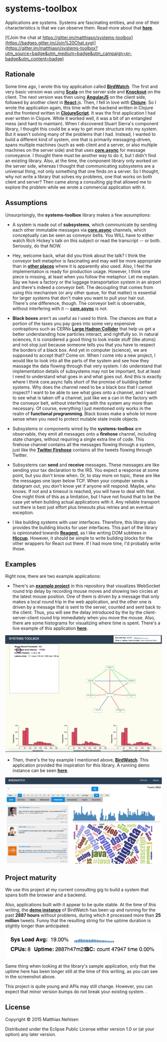 # systems-toolbox

Applications are systems. Systems are fascinating entities, and one of their characteristics is that we can observe them. Read more about that **[here](doc/systems-thinking.md)**.

[![Join the chat at https://gitter.im/matthiasn/systems-toolbox](https://badges.gitter.im/Join%20Chat.svg)](https://gitter.im/matthiasn/systems-toolbox?utm_source=badge&utm_medium=badge&utm_campaign=pr-badge&utm_content=badge)


## Rationale

Some time ago, I wrote this toy application called **[BirdWatch](http://github.com/matthiasn/BirdWatch)**. The first and very basic version was using **[Scala](http://www.scala-lang.org/)** on the server side and **[Knockout](https://github.com/knockout/knockout)** on the client. The next version was then using **[AngularJS](https://angularjs.org/)** on the client side, followed by another client in **[React](https://facebook.github.io/react/)**.js. Then, I fell in love with **[Clojure](http://clojure.org/)**. So I wrote the application again, this time with the backend written in Clojure and the frontend written in **[ClojureScript](https://github.com/clojure/clojurescript)**. It was the first application I had ever written in Clojure. While it worked well, it was a bit of an entangled mess (and hard to maintain). When I discovered Stuart Sierra's component library, I thought this could be a way to get more structure into my system. But it wasn't solving many of the problems that I had. Instead, I wanted to build a different kind of system, one that is primarily messaging-driven, spans multiple machines (such as web client and a server, or also multiple machines on the server side) and that uses **[core.async](https://github.com/clojure/core.async)** for message conveyance. I thought there must be another way to do it, but I didn't find an existing library. Also, at the time, the component library only worked on the server side, whereas I thought that communicating subsystems are a universal thing, not only something that one finds on a server. So I thought, why not write a library that solves my problems, one that works on both client and server? Then came along a consulting gig that allowed me to explore the problem while we wrote a commercial application with it.


## Assumptions

Unsurprisingly, the **systems-toolbox** library makes a few assumptions:

* A system is made out of **subsystems**, which communicate by sending each other immutable messages via **[core.async](https://github.com/clojure/core.async)** channels, which conceptually can be seen as conveyor belts. You WILL have to either watch Rich Hickey's talk on this subject or read the transcript -- or both. Seriously, do that NOW.

* Hey, welcome back, what did you think about the talk? I think the conveyor belt metaphor is fascinating and may well be more appropriate than in **[other places](http://www.jfs.tku.edu.tw/wp-content/uploads/2014/01/121-E01.pdf)** where it is apparently also used. Also, I feel the implementation is ready for production usage. However, I think one piece is missing, at least when you follow the metaphor. Let me explain. Say we have a factory or the luggage transportation system in an airport and there's indeed a conveyor belt. The decoupling that comes from using this mechanism (or any other queue, for that matter) is essential for larger systems that don't make you want to pull your hair out. There's one difference, though. The conveyor belt is observable, without interfering with it -- **[core.async](https://github.com/clojure/core.async)** is not.

* **Black boxes** aren't as useful as I used to think. The chances are that a portion of the taxes you pay goes into some very expensive contraptions such as CERNs **[Large Hadron Collider](http://home.cern/topics/large-hadron-collider)** that help us get a better understanding how particles interact, and rightfully so. In natural sciences, it is considered a good thing to look inside stuff (like atoms) and not stop just because someone tells you that you have to respect the borders of a black box. And yet in computer (science), we are supposed to accept that? Come on. When I come into a new project, I would like to look into all the parts of the system and see how they massage the data flowing through that very system. I do understand that implementation details of subsystems may not be important, but at least I need to understand what goes in and what goes out. And this is exactly where I think core.async falls short of the promise of building better systems. Why does the channel need to be a black box that I cannot inspect? I want to be able to see what goes onto a channel, and I want to see what is taken off a channel, just like we a can in the factory with the conveyor belt, without interfering with the system any more than necessary. Of course, everything I just mentioned only works in the realm of **functional programming**. Black boxes make a whole lot more sense when you need to protect mutable state inside objects.

* Subsystems or components wired by the **systems-toolbox** are observable, they emit all messages onto a **firehose** channel, including state changes, without requiring a single extra line of code. This firehose channel contains all the messages flowing through a system, just like the **[Twitter Firehose](https://dev.twitter.com/streaming/firehose)** contains all the tweets flowing through Twitter.

* Subsystems can **send** and **receive** messages. These messages are like sending your tax declaration to the IRS. You expect a response at some point, but you don't know when. Or, to stay more on topic, these are like the messages one layer below TCP. When your computer sends a datagram out, you don't know yet if anyone will respond. Maybe, who knows. If not and a timeout is reached, you will have to deal with that. One might think of this as a limitation, but I have not found that to be the case yet when building actual applications with it. Any reliable transport out there is best just effort plus timeouts plus retries and an eventual exception.

* I like building systems with user interfaces. Therefore, this library also provides the building blocks for user interfaces. This part of the library is opinionated towards **[Reagent](https://github.com/reagent-project/reagent)**, as I like writing DOM subtrees in **[Hiccup](https://github.com/weavejester/hiccup)**. However, it should be simple to write building blocks for the other wrappers for React out there. If I had more time, I'd probably write those.


## Examples

Right now, there are two example applications:

* There's an **[example project](https://github.com/matthiasn/systems-toolbox/tree/master/examples/trailing-mouse-pointer)** in this repository that visualizes WebSocket round trip delay by recording mouse moves and showing two circles at the latest mouse position. One of them is driven by a message that only makes a local round trip in the web application, and the other one is driven by a message that is sent to the server, counted and sent back to the client. Thus, you will see the delay introduced by the by the client-server-client round trip immediately when you move the mouse. Also, there are some histograms for visualizing where time is spent. There's a live example of this application **[here](http://systems-toolbox.matthiasnehlsen.com/)**.

![Example Screenshot](./doc/example.png)

* Then, there's the toy example I mentioned above, **[BirdWatch](https://github.com/matthiasn/BirdWatch)**. This application provided the inspiration for this library. A running demo instance can be seen **[here](http://birdwatch2.matthiasnehlsen.com)**.

![BirdWatch Screenshot](./doc/birdwatch.png)


## Project maturity

We use this project at my current consulting gig to build a system that spans both the browser and a backend.

Also, applications built with it appear to be quite stable. At the time of this writing, the **[demo instance](http://birdwatch2.matthiasnehlsen.com)** of BirdWatch has been up and running for the past **2887 hours** without problems, during which it processed more than **25 million** tweets. Funny that the resulting string for the uptime duration is slightly longer than anticipated:

![2887h Uptime](./doc/2887h.png)

Same thing when looking at the library's sample application, only that the uptime here has been longer still at the time of this writing, as you can see in the screenshot above.

This project is quite young and APIs may still change. However, you can expect that minor version bumps do not break your existing system. .


## License

Copyright © 2015 Matthias Nehlsen

Distributed under the Eclipse Public License either version 1.0 or (at your option) any later version.
